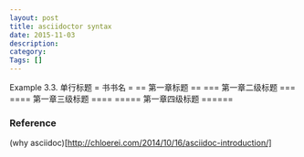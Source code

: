 ```yaml
---
layout: post
title: asciidoctor syntax
date: 2015-11-03
description:
category:
Tags: []
---
```



Example 3.3. 单行标题
= 书书名 =
== 第一章标题 ==
=== 第一章二级标题 ===
==== 第一章三级标题 ====
===== 第一章四级标题 ======


### Reference
(why asciidoc)[http://chloerei.com/2014/10/16/asciidoc-introduction/]
